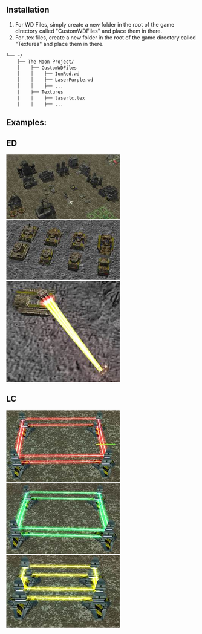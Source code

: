 ## Installation

1. For WD Files, simply create a new folder in the root of the game directory called "CustomWDFiles" and place them in there.
2. For .tex files, create a new folder in the root of the game directory called "Textures" and place them in there.
```
└── ~/
    ├── The Moon Project/
    │    ├── CustomWDFiles
    │    │    ├── IonRed.wd
    │    │    ├── LaserPurple.wd
    │    │    ├── ...
    │    ├── Textures
    │    │    ├── laserlc.tex
    │    │    ├── ...
```

## Examples:

## ED

![](ED/ED%20Steel.jpg)
![](ED/ED%20Camouflage.jpg)
![](ED/ED%20Laser.jpg)

## LC

![](LC/LC%20Laser%20Red.jpg)
![](LC/LC%20Laser%20Green.jpg)
![](LC/LC%20Laser%20Yellow.jpg)

